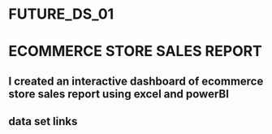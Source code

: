 # FUTURE_DS_01
# ECOMMERCE STORE SALES REPORT
## I created an interactive dashboard of ecommerce store sales report using excel and powerBI
## data set links
